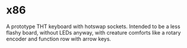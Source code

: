 # x86 
A prototype THT keyboard with hotswap sockets. Intended to be a less flashy 
board, without LEDs anyway, with creature comforts like a rotary encoder and 
function row with arrow keys. 
